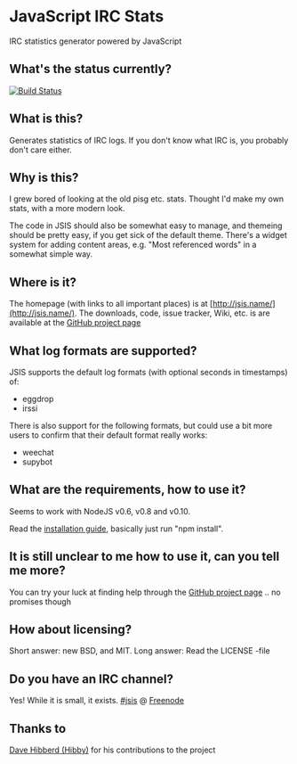 # JavaScript IRC Stats

IRC statistics generator powered by JavaScript

## What's the status currently?

[![Build Status](https://travis-ci.org/Web-Development-Guru/jsis.svg?branch=master)](https://travis-ci.org/Web-Development-Guru/jsis)


## What is this?

Generates statistics of IRC logs. If you don't know what IRC is, you probably don't care either.


## Why is this?

I grew bored of looking at the old pisg etc. stats. Thought I'd make my own stats, with a more
modern look.

The code in JSIS should also be somewhat easy to manage, and themeing should be pretty easy,
if you get sick of the default theme. There's a widget system for adding content areas, 
e.g. "Most referenced words" in a somewhat simple way.


## Where is it?

The homepage (with links to all important places) is at [http://jsis.name/](http://jsis.name/).
The downloads, code, issue tracker, Wiki, etc. is are available at the [GitHub project page](https://github.com/lietu/jsis)


## What log formats are supported?

JSIS supports the default log formats (with optional seconds in timestamps) of:

 - eggdrop
 - irssi

There is also support for the following formats, but could use a bit more users to confirm that their default format really works:
 - weechat
 - supybot


## What are the requirements, how to use it?

Seems to work with NodeJS v0.6, v0.8 and v0.10.

Read the [installation guide](http://jsis.name/installation.html), basically just run "npm install".


## It is still unclear to me how to use it, can you tell me more?

You can try your luck at finding help through the [GitHub project page](https://github.com/lietu/jsis) .. no promises though


## How about licensing?

Short answer: new BSD, and MIT. Long answer: Read the LICENSE -file

## Do you have an IRC channel?

Yes! While it is small, it exists. [#jsis](https://webchat.freenode.net/?channels=jsis) @ [Freenode](https://freenode.net/)


## Thanks to

[Dave Hibberd (Hibby)](https://github.com/Hibby/) for his contributions to the project
